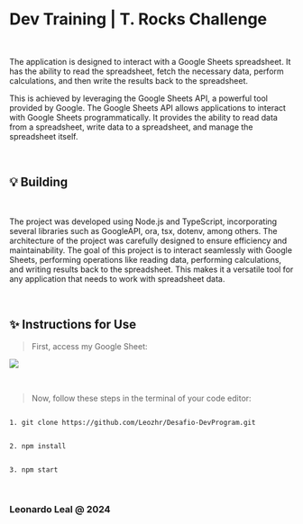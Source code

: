 ﻿# Dev Training | T. Rocks Challenge

<br/>

The application is designed to interact with a Google Sheets spreadsheet. It has the ability to read the spreadsheet, fetch the necessary data, perform calculations, and then write the results back to the spreadsheet.

This is achieved by leveraging the Google Sheets API, a powerful tool provided by Google. The Google Sheets API allows applications to interact with Google Sheets programmatically. It provides the ability to read data from a spreadsheet, write data to a spreadsheet, and manage the spreadsheet itself.

<br/>

## 💡 Building

<br/>

The project was developed using Node.js and TypeScript, incorporating several libraries such as GoogleAPI, ora, tsx, dotenv, among others. The architecture of the project was carefully designed to ensure efficiency and maintainability. The goal of this project is to interact seamlessly with Google Sheets, performing operations like reading data, performing calculations, and writing results back to the spreadsheet. This makes it a versatile tool for any application that needs to work with spreadsheet data.

<br />

## ✨ Instructions for Use
> First, access my Google Sheet:

<a href="https://docs.google.com/spreadsheets/d/1mtm7fiLeXBxinKjmlSH7cksYxDJVGYeO-YVjM9g0Zzw/edit#gid=0" target="_blank"><img src="https://img.shields.io/badge/-Click here to access the Google Sheet-008000?style=for-the-badge&logo=vercel&logoColor=white" target="_blank"></a>

<br/>

> Now, follow these steps in the terminal of your code editor:

```

1. git clone https://github.com/Leozhr/Desafio-DevProgram.git

```

```

2. npm install

```

```

3. npm start

```

<br />
 
 <h3>Leonardo Leal @ 2024</h3>
